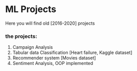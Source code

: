# ML Projects 
Here you will find old [2016-2020] projects 


### the projects: 
1) Campaign Analysis 
2) Tabular data Classification [Heart failure, Kaggle dataset]
3) Recommender system [Movies dataset]
4) Sentiment Analysis, OOP implemented
